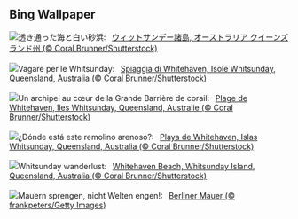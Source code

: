 ## Bing Wallpaper
![](https://www.bing.com/th?id=OHR.WhitsundaySwirl_JA-JP7715335529_UHD.jpg&w=1000)透き通った海と白い砂浜:&nbsp;&ensp;[ウィットサンデー諸島, オーストラリア クイーンズランド州 (© Coral Brunner/Shutterstock)](https://www.bing.com/th?id=OHR.WhitsundaySwirl_JA-JP7715335529_UHD.jpg)
<br><br/>
![](https://www.bing.com/th?id=OHR.WhitsundaySwirl_IT-IT2012760745_UHD.jpg&w=1000)Vagare per le Whitsunday:&nbsp;&ensp;[Spiaggia di Whitehaven, Isole Whitsunday, Queensland, Australia (© Coral Brunner/Shutterstock)](https://www.bing.com/th?id=OHR.WhitsundaySwirl_IT-IT2012760745_UHD.jpg)
<br><br/>
![](https://www.bing.com/th?id=OHR.WhitsundaySwirl_FR-FR8218206764_UHD.jpg&w=1000)Un archipel au cœur de la Grande Barrière de corail:&nbsp;&ensp;[Plage de Whitehaven, îles Whitsunday, Queensland, Australie (© Coral Brunner/Shutterstock)](https://www.bing.com/th?id=OHR.WhitsundaySwirl_FR-FR8218206764_UHD.jpg)
<br><br/>
![](https://www.bing.com/th?id=OHR.WhitsundaySwirl_ES-ES1341074584_UHD.jpg&w=1000)¿Dónde está este remolino arenoso?:&nbsp;&ensp;[Playa de Whitehaven, Islas Whitsunday, Queensland, Australia (© Coral Brunner/Shutterstock)](https://www.bing.com/th?id=OHR.WhitsundaySwirl_ES-ES1341074584_UHD.jpg)
<br><br/>
![](https://www.bing.com/th?id=OHR.WhitsundaySwirl_EN-GB4919384667_UHD.jpg&w=1000)Whitsunday wanderlust:&nbsp;&ensp;[Whitehaven Beach, Whitsunday Island, Queensland, Australia (© Coral Brunner/Shutterstock)](https://www.bing.com/th?id=OHR.WhitsundaySwirl_EN-GB4919384667_UHD.jpg)
<br><br/>
![](https://www.bing.com/th?id=OHR.GermanFlagWall_DE-DE4359380085_UHD.jpg&w=1000)Mauern sprengen, nicht Welten engen!:&nbsp;&ensp;[Berliner Mauer (© frankpeters/Getty Images)](https://www.bing.com/th?id=OHR.GermanFlagWall_DE-DE4359380085_UHD.jpg)
<br><br/>
